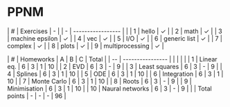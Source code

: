 # PPNM
| # |	Exercises		| - |
| - | -----------------	|   |
| 1 |	hello			| ✓ |
| 2 |	math			| ✓ |
| 3 |	machine epsilon	| ✓ |
| 4 |	vec				| ✓ |
| 5 |	I/O				| ✓ |
| 6 |	generic list	| ✓ |
| 7 |	complex			| ✓ |
| 8 |	plots			| ✓ |
| 9 |	multiprocessing	| ✓ |


| #  |	Homeworks		| A | B | C | Total |
| -- | ---------------- |   |   |   | 		|
| 1  |	Linear eq.		| 6 | 3 | 1 |  10	|
| 2  |	EVD				| 6 | 3 | - |  9	|
| 3  |	Least squares	| 6 | 3 | - |  9 	|
| 4  |	Splines			| 6 | 3 | 1 |  10	|
| 5  |	ODE				| 6 | 3 | 1 |  10 	|
| 6  |	Integration		| 6 | 3 | 1 |  10	|
| 7  |	Monte Carlo		| 6 | 3 | 1 |  10	|
| 8  |	Roots			| 6 | 3 | - |  9 	|
| 9  |	Minimisation	| 6 | 3 | 1 |  10 	|
| 10 |	Naural networks	| 6 | 3 | - |  9	|
| 	 |	Total points	| - | - | - |  96 	|
